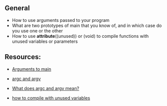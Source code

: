 ## General
* How to use arguments passed to your program
* What are two prototypes of main that you know of, and in which case do you use one or the other
* How to use __attribute__((unused)) or (void) to compile functions with unused variables or parameters

## Resources:

* [Arguments to main](https://publications.gbdirect.co.uk//c_book/chapter10/arguments_to_main.html)

* [argc and argv](http://crasseux.com/books/ctutorial/argc-and-argv.html)

* [What does argc and argv mean?](https://www.youtube.com/watch?v=aP1ijjeZc24)

* [how to compile with unused variables](https://www.google.com/webhp?q=unused+variable+C)
